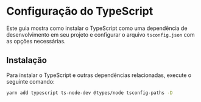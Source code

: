# Configuração do TypeScript

Este guia mostra como instalar o TypeScript como uma dependência de desenvolvimento em seu projeto e configurar o arquivo `tsconfig.json` com as opções necessárias.

## Instalação

Para instalar o TypeScript e outras dependências relacionadas, execute o seguinte comando:

```bash
yarn add typescript ts-node-dev @types/node tsconfig-paths -D
